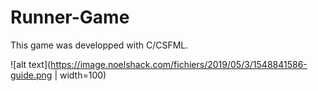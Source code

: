 # Runner-Game

This game was developped with C/CSFML.

![alt text](https://image.noelshack.com/fichiers/2019/05/3/1548841586-guide.png | width=100)

